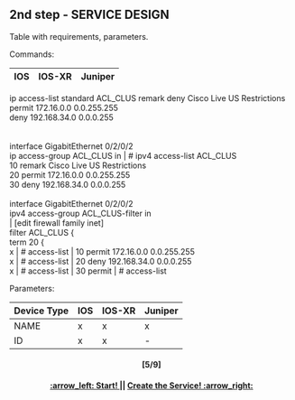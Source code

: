 ## 2nd step - SERVICE DESIGN

Table with requirements, parameters.

Commands:

IOS  | IOS-XR | Juniper
------------- | ------------- | -------------
ip access-list standard ACL_CLUS
remark deny Cisco Live US Restrictions
permit 172.16.0.0 0.0.255.255 <br>
deny 192.168.34.0 0.0.0.255 <br>
<br> <br>
interface GigabitEthernet 0/2/0/2 <br>
ip access-group ACL_CLUS in
| # ipv4 access-list ACL_CLUS <br> 10 remark Cisco Live US Restrictions <br> 20 permit 172.16.0.0 0.0.255.255 <br> 30 deny 192.168.34.0 0.0.0.255 <br> <br> interface GigabitEthernet 0/2/0/2 <br> ipv4 access-group ACL_CLUS-filter in <br> | [edit firewall family inet] <br> filter ACL_CLUS { <br>     term 20 { <br>
x | # access-list |   10 permit 172.16.0.0 0.0.255.255  
x | # access-list |   20 deny 192.168.34.0 0.0.0.255  
x | # access-list |   30 permit  | # access-list

Parameters:

Device Type | IOS  | IOS-XR | Juniper
------------ | ------------- | ------------- | -------------
NAME | x | x | x
ID | x | x | -

<h4 align="center">[5/9]</h4>
<h4 align="center"> <a href="/readme/3.md"> :arrow_left: Start! </a> || <a href="/readme/5.md"> Create the Service! :arrow_right: </a> </h4>
